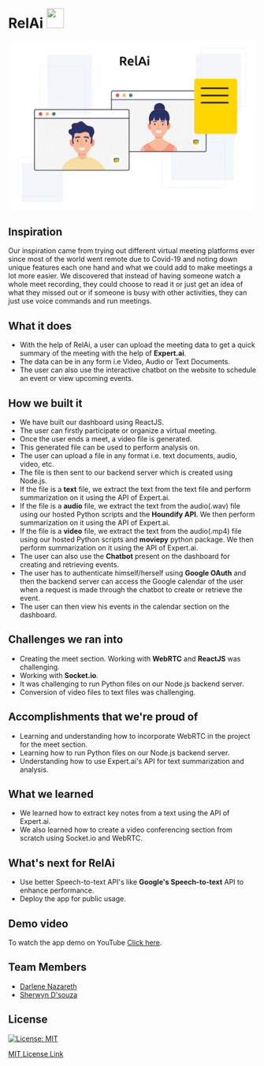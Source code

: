 # RelAi <img src="https://cdn.iconscout.com/icon/free/png-256/meeting-1543488-1305981.png" height="40px" width="35px">

![gif](assets/intro.gif)

## Inspiration
Our inspiration came from trying out different virtual meeting platforms ever since most of the world went remote due to Covid-19 and noting down unique features each one hand and what we could add to make meetings a lot more easier. We discovered that instead of having someone watch a whole meet recording, they could choose to read it or just get an idea of what they missed out or if someone is busy with other activities, they can just use voice commands and run meetings.

## What it does
<ul>
<li>With the help of RelAi, a user can upload the meeting data to get a quick summary of the meeting with the help of <b>Expert.ai</b>.</li>
<li>The data can be in any form i.e Video, Audio or Text Documents.</li>
<li>The user can also use the interactive chatbot on the website to schedule an event or view upcoming events.</li>
</ul>

## How we built it
<ul>
<li>We have built our dashboard using ReactJS.</li>
<li>The user can firstly participate or organize a virtual meeting.</li>
<li>Once the user ends a meet, a video file is generated.</li>
<li>This generated file can be used to perform analysis on.</li>
<li>The user can upload a file in any format i.e. text documents, audio, video, etc.</li>
<li>The file is then sent to our backend server which is created using Node.js.</li>
<li>If the file is a <b>text</b> file, we extract the text from the text file and perform summarization on it using the API of Expert.ai.</li>
<li>If the file is a <b>audio</b> file, we extract the text from the audio(.wav) file using our hosted Python scripts and the <b>Houndify API</b>. We then perform summarization on it using the API of Expert.ai.</li>
<li>If the file is a <b>video</b> file, we extract the text from the audio(.mp4) file using our hosted Python scripts and <b>moviepy</b> python package. We then perform summarization on it using the API of Expert.ai.</li>
<li>The user can also use the <b>Chatbot</b> present on the dashboard for creating and retrieving events.</li>
<li>The user has to authenticate himself/herself using <b>Google OAuth</b> and then the backend server can access the Google calendar of the user when a request is made through the chatbot to create or retrieve the event.</li>
<li>The user can then view his events in the calendar section on the dashboard.</li>
</ul>

## Challenges we ran into
<ul>
<li>Creating the meet section. Working with <b>WebRTC</b> and <b>ReactJS</b> was challenging.</li>
<li>Working with <b>Socket.io</b>.</li>
<li>It was challenging to run Python files on our Node.js backend server.</li>
<li>Conversion of video files to text files was challenging.</li>
</ul>

## Accomplishments that we're proud of
<ul>
<li>Learning and understanding how to incorporate WebRTC in the project for the meet section.</li>
<li>Learning how to run Python files on our Node.js backend server.</li>
<li>Understanding how to use Expert.ai's API for text summarization and analysis.</li>
</ul>

## What we learned
<ul>
<li>We learned how to extract key notes from a text using the API of Expert.ai.</li>
<li>We also learned how to create a video conferencing section from scratch using Socket.io and WebRTC.</li>
</ul>

## What's next for RelAi
<ul>
<li>Use better Speech-to-text API's like <b>Google's Speech-to-text</b> API to enhance performance.</li>
<li>Deploy the app for public usage.</li>
</ul>

## Demo video
To watch the app demo on YouTube <a href="https://www.youtube.com/watch?v=cLu8BUyH17w">Click here</a>.

## Team Members

<ul>
  <li><a href="https://github.com/Darlene-Naz">Darlene Nazareth</a></li>
  <li><a href="https://github.com/sherwyn11">Sherwyn D'souza</a></li>
</ul>

## License

[![License: MIT](https://img.shields.io/badge/License-MIT-yellow.svg)](https://opensource.org/licenses/MIT)

[MIT License Link](https://github.com/Darlene-Naz/RelAi/blob/master/LICENSE)
